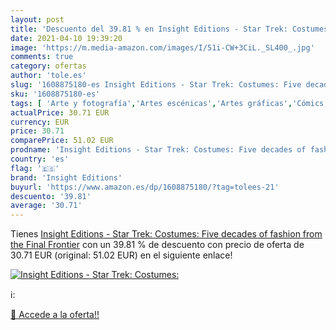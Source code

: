 ```yaml
---
layout: post
title: 'Descuento del 39.81 % en Insight Editions - Star Trek: Costumes: '
date: 2021-04-10 19:39:20
image: 'https://m.media-amazon.com/images/I/51i-CW+3CiL._SL400_.jpg'
comments: true
category: ofertas
author: 'tole.es'
slug: '1608875180-es Insight Editions - Star Trek: Costumes: Five decades of...'
sku: '1608875180-es'
tags: [ 'Arte y fotografía','Artes escénicas','Artes gráficas','Cómics, manga y novelas gráficas','Dirección de televisión y producción','Diseño de moda','Diseño gráfico comercial','Diseño y artes decorativas','Diseño y moda','Fotografía de moda','Fotografía y vídeo','Géneros televisivos','Historia de la fotografía','Historia del arte','Historia del arte por tema y concepto','Historia del diseño y crítica','Historia, teoría y crítica de arte, cine y fotografía','Libros','Libros juveniles','Películas','Sociedad y ciencias sociales','Sociedad y cultura','Televisión','Televisión ciencia ficción, fantasía y terror','Textil y moda','insight editions', ]
actualPrice: 30.71 EUR
currency: EUR
price: 30.71
comparePrice: 51.02 EUR
prodname: 'Insight Editions - Star Trek: Costumes: Five decades of fashion from the Final Frontier'
country: 'es'
flag: '🇪🇸'
brand: 'Insight Editions'
buyurl: 'https://www.amazon.es/dp/1608875180/?tag=tolees-21'
descuento: '39.81'
average: '30.71'
---
```


Tienes [Insight Editions - Star Trek: Costumes: Five decades of fashion from the Final Frontier](https://www.amazon.es/dp/1608875180/?tag=tolees-21) con un 39.81 % de descuento con precio de oferta de 30.71 EUR (original: 51.02 EUR) en el siguiente enlace!

[![Insight Editions - Star Trek: Costumes: ](https://m.media-amazon.com/images/I/51i-CW+3CiL._SL400_.jpg)](https://www.amazon.es/dp/1608875180/?tag=tolees-21)

ℹ️:


[🛒 Accede a la oferta!!](https://www.amazon.es/dp/1608875180/?tag=tolees-21)

